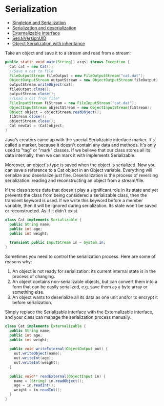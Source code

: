 # Serialization

- [Singleton and Serialization](https://javarevealed.wordpress.com/tag/singleton-and-serialization/)
- [Serialization and deserialization](https://codegym.cc/groups/posts/112-serialization-and-deserialization-in-java)
- [Externalizable interface](https://codegym.cc/groups/posts/113-introducing-the-externalizable-interface)
- [SerialVersionUID](https://java2blog.com/serialversionuid-in-java-serialization/)
- [Object Serialization with inheritance](https://www.geeksforgeeks.org/object-serialization-inheritance-java/)

 Take an object and save it to a stream and read from a stream:

```java
public static void main(String[] args) throws Exception {
  Cat cat = new Cat();
  //Save a cat to file
  FileOutputStream fileOutput = new FileOutputStream("cat.dat");
  ObjectOutputStream outputStream = new ObjectOutputStream(fileOutput);
  outputStream.writeObject(cat);
  fileOutput.close();
  outputStream.close();
  //Load a cat from file*
  FileInputStream fiStream = new FileInputStream("cat.dat");
  ObjectInputStream objectStream = new ObjectInputStream(fiStream);
  Object object = objectStream.readObject();
  fiStream.close();
  objectStream.close();
  Cat newCat = (Cat)object;
}
```

Java's creators came up with the special Serializable interface marker. It's called a marker, because it doesn't contain any data and methods. It's only used to "tag" or "mark" classes. If we believe that our class stores all its data internally, then we can mark it with implements Serializable.

Moreover, an object's type is saved when the object is serialized. Now you can save a reference to a Cat object in an Object variable. Everything will serialize and deserialize just fine. Deserialization is the process of reversing serialization: reading and reconstructing an object from a stream/file.

If the class stores data that doesn't play a significant role in its state and yet prevents the class from being considered a serializable class, then the transient keyword is used. If we write this keyword before a member variable, then it will be ignored during serialization. Its state won't be saved or reconstructed. As if it didn't exist.

```java
class Cat implements Serializable {
  public String name; 
  public int age;
  public int weight;
  
  transient public InputStream in = System.in;
}
```

Sometimes you need to control the serialization process. Here are some of reasons why:

1. An object is not ready for serialization: its current internal state is in the process of changing.
2. An object contains non-serializable objects, but can convert them into a form that can be easily serialized, e.g. save them as a byte array or something else.
3. An object wants to deserialize all its data as one unit and/or to encrypt it before serialization.

Simply replace the Serializable interface with the Externalizable interface, and your class can manage the serialization process manually.

```java
class Cat implements Externalizable {
  public String name;
  public int age;
  public int weight;
  
  public void writeExternal(ObjectOutput out) {
    out.writeObject(name);
    out.writeInt(age);
    out.writeInt(weight);
  }
  
  public void** readExternal(ObjectInput in) {
    name = (String) in.readObject();
    age = in.readInt();
    weight = in.readInt();
  }
}
```

 